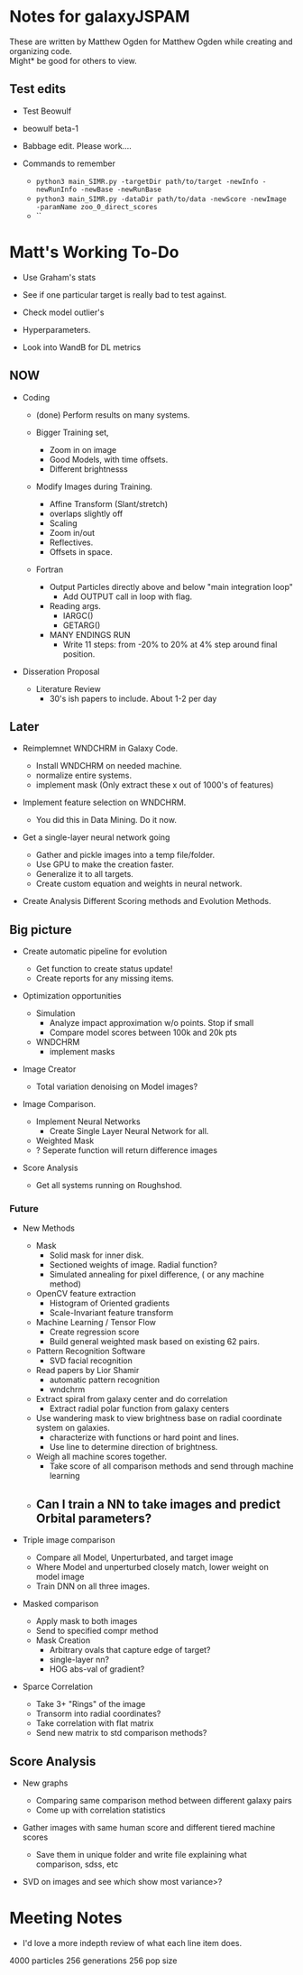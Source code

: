 # Notes for galaxyJSPAM
These are written by Matthew Ogden for Matthew Ogden while creating and organizing code.  
Might* be good for others to view.

## Test edits
- Test Beowulf
- beowulf beta-1
- Babbage edit.  Please work....
    
- Commands to remember
    - `python3 main_SIMR.py -targetDir path/to/target -newInfo -newRunInfo -newBase -newRunBase` 
    - `python3 main_SIMR.py -dataDir path/to/data -newScore -newImage -paramName zoo_0_direct_scores`
    -  ``

# Matt's Working To-Do
- Use Graham's stats
- See if one particular target is really bad to test against.
- Check model outlier's 
- Hyperparameters. 

- Look into WandB for DL metrics

## NOW
- Coding
    - (done) Perform results on many systems. 
    - Bigger Training set,
      - Zoom in on image
      - Good Models, with time offsets. 
      - Different brightnesss

    - Modify Images during Training.
      - Affine Transform (Slant/stretch)
      - overlaps slightly off
      - Scaling
      - Zoom in/out
      - Reflectives. 
      - Offsets in space. 
    - Fortran
      - Output Particles directly above and below "main integration loop"
        - Add OUTPUT call in loop with flag. 
      - Reading args.
        - IARGC()
        - GETARG()
      - MANY ENDINGS RUN
        - Write 11 steps: from -20% to 20% at 4% step around final position.
    
- Disseration Proposal
    - Literature Review
        - 30's ish papers to include.  About 1-2 per day
      
        

## Later

- Reimplemnet WNDCHRM in Galaxy Code.
    - Install WNDCHRM on needed machine. 
    - normalize entire systems.
    - implement mask (Only extract these x out of 1000's of features)
    
- Implement feature selection on WNDCHRM.
    - You did this in Data Mining.  Do it now. 
        
- Get a single-layer neural network going
    - Gather and pickle images into a temp file/folder.
    - Use GPU to make the creation faster.
    - Generalize it to all targets.
    - Create custom equation and weights in neural network. 

- Create Analysis Different Scoring methods and Evolution Methods. 

## Big picture
- Create automatic pipeline for evolution
    - Get function to create status update!
    - Create reports for any missing items. 
    
- Optimization opportunities
    - Simulation 
        - Analyze impact approximation w/o points. Stop if small 
        - Compare model scores between 100k and 20k pts 
    - WNDCHRM 
        - implement masks

- Image Creator
    - Total variation denoising on Model images?

- Image Comparison.
    - Implement Neural Networks
        - Create Single Layer Neural Network for all.
    - Weighted Mask
    - ? Seperate function will return difference images

- Score Analysis
    - Get all systems running on Roughshod.

### Future
- New Methods
    - Mask
      - Solid mask for inner disk. 
      - Sectioned weights of image. Radial function? 
      - Simulated annealing for pixel difference, ( or any machine method) 
    - OpenCV feature extraction 
      - Histogram of Oriented gradients 
      - Scale-Invariant feature transform 
    - Machine Learning / Tensor Flow
      - Create regression score
      - Build general weighted mask based on existing 62 pairs.
    - Pattern Recognition Software
      - SVD facial recognition
    - Read papers by Lior Shamir
      - automatic pattern recognition
      - wndchrm 
    - Extract spiral from galaxy center and do correlation
      - Extract radial polar function from galaxy centers
    - Use wandering mask to view brightness base on radial coordinate system on galaxies. 
      - characterize with functions or hard point and lines. 
      - Use line to determine direction of brightness.
    - Weigh all machine scores together. 
      - Take score of all comparison methods and send through machine learning
  - Can I train a NN to take images and predict Orbital parameters? 
      - 
      

- Triple image comparison
	- Compare all Model, Unperturbated, and target image
	- Where Model and unperturbed closely match, lower weight on model image
    - Train DNN on all three images. 

- Masked comparison
    - Apply mask to both images 
    - Send to specified compr method 
    - Mask Creation 
        - Arbitrary ovals that capture edge of target? 
        - single-layer nn? 
        - HOG abs-val of gradient? 
  
- Sparce Correlation 
    - Take 3+ "Rings" of the image 
    - Transorm into radial coordinates? 
    - Take correlation with flat matrix 
    - Send new matrix to std comparison methods? 


## Score Analysis
- New graphs
  - Comparing same comparison method between different galaxy pairs
  - Come up with correlation statistics

- Gather images with same human score and different tiered machine scores
  - Save them in unique folder and write file explaining what comparison, sdss, etc

- SVD on images and see which show most variance>? 


# Meeting Notes
- I'd love a more indepth review of what each line item does.





4000 particles
256 generations
256 pop size
